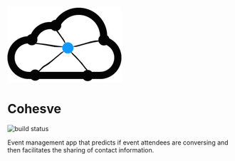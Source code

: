![](./marketing_images/cloud_draft3.png)
# Cohesve
![build status](https://magnum.travis-ci.com/mzw4/deets.svg?token=zDj7zwYJtaiy7zqcgyhr&branch=master)

Event management app that predicts if event attendees are conversing and then facilitates the sharing of contact information.
